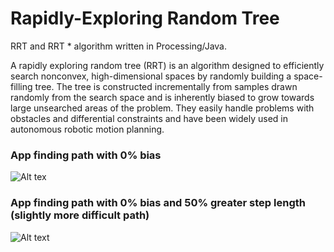 # Rapidly-Exploring Random Tree 

RRT and RRT * algorithm written in Processing/Java.

A rapidly exploring random tree (RRT) is an algorithm designed to efficiently search nonconvex, high-dimensional spaces by randomly building a space-filling tree. The tree is constructed incrementally from samples drawn randomly from the search space and is inherently biased to grow towards large unsearched areas of the problem. They easily handle problems with obstacles and differential constraints and have been widely used in autonomous robotic motion planning.

### App finding path with 0% bias 
![Alt tex](https://cloud.githubusercontent.com/assets/10769110/26564628/351aa6c6-4498-11e7-80b5-5d16fd74bd42.gif)


### App finding path with 0% bias and 50% greater step length (slightly more difficult path) 
![Alt text](https://cloud.githubusercontent.com/assets/10769110/26564666/d6be960e-4498-11e7-8644-0f777e05a137.gif)
